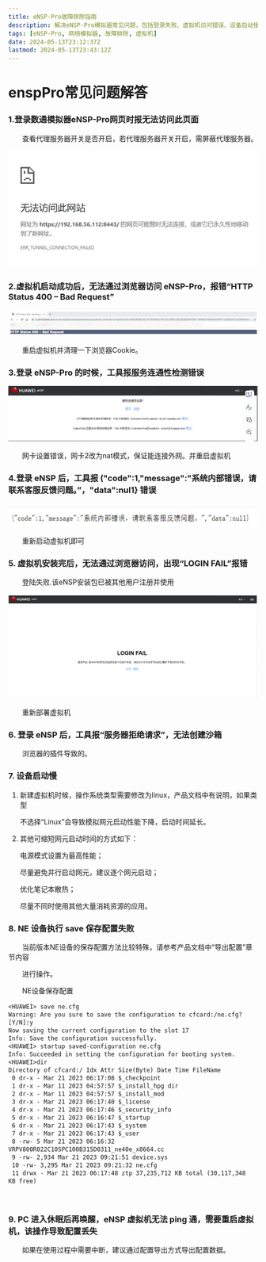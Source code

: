 ```yaml
---
title: eNSP-Pro故障排除指南
description: 解决eNSP-Pro模拟器常见问题，包括登录失败、虚拟机访问错误、设备启动慢等问题的解决方法
tags: [eNSP-Pro, 网络模拟器, 故障排除, 虚拟机]
date: 2024-05-13T23:12:37Z
lastmod: 2024-05-13T23:43:12Z
---
```


# enspPro常见问题解答

### 1.登录数通模拟器eNSP-Pro网页时报无法访问此页面

　　查看代理服务器开关是否开启，若代理服务器开关开启，需屏蔽代理服务器。

​![image](assets/image-20240513233624-yaf4l9l.png)​

### 2.虚拟机启动成功后，无法通过浏览器访问 eNSP-Pro，报错“HTTP Status 400 – Bad Request”

​![image](assets/image-20240513233657-evrtl76.png)​

　　重启虚拟机并清理一下浏览器Cookie。

### 3.登录 eNSP-Pro 的时候，工具报服务连通性检测错误

​![image](assets/image-20240513233723-2gyzzq9.png)​

　　网卡设置错误，网卡2改为nat模式，保证能连接外网。并重启虚拟机

### 4.登录 eNSP 后，工具报 ("code":1,"message":"系统内部错误，请联系客服反馈问题。”，"data":nul1} 错误

​![image](assets/image-20240513233901-c6n4lmj.png)​

　　重新启动虚拟机即可

### 5. 虚拟机安装完后，无法通过浏览器访问，出现“LOGIN FAIL”报错

　　登陆失败.该eNSP安装包已被其他用户注册并使用

​![image](assets/image-20240513233937-4z5zd5p.png)​

　　重新部署虚拟机

### 6. 登录 eNSP 后，工具报“服务器拒绝请求”，无法创建沙箱

　　浏览器的插件导致的。

### 7. 设备启动慢

1. 新建虚拟机时候，操作系统类型需要修改为linux，产品文档中有说明，如果类型

    不选择“Linux”会导致模拟网元启动性能下降，启动时间延长。
2. 其他可缩短网元启动时间的方式如下：

    电源模式设置为最高性能；

    尽量避免并行启动网元，建议逐个网元启动；

    优化笔记本散热；

    尽量不同时使用其他大量消耗资源的应用。

### 8. NE 设备执行 save 保存配置失败

　　当前版本NE设备的保存配置方法比较特殊，请参考产品文档中“导出配置”章节内容

　　进行操作。

　　NE设备保存配置

```shell
<HUAWEI> save ne.cfg 
Warning: Are you sure to save the configuration to cfcard:/ne.cfg? [Y/N]:y
Now saving the current configuration to the slot 17 
Info: Save the configuration successfully.
<HUAWEI> startup saved-configuration ne.cfg
Info: Succeeded in setting the configuration for booting system.
<HUAWEI>dir
Directory of cfcard:/ Idx Attr Size(Byte) Date Time FileName 
 0 dr-x - Mar 21 2023 06:17:08 $_checkpoint 
 1 dr-x - Mar 11 2023 04:57:57 $_install_hpg dir
 2 dr-x - Mar 11 2023 04:57:57 $_install_mod 
 3 dr-x - Mar 21 2023 06:17:40 $_license 
 4 dr-x - Mar 21 2023 06:17:46 $_security_info 
 5 dr-x - Mar 21 2023 06:16:47 $_startup 
 6 dr-x - Mar 21 2023 06:17:43 $_system 
 7 dr-x - Mar 21 2023 06:17:43 $_user 
 8 -rw- 5 Mar 21 2023 06:16:32 VRPV800R022C10SPC100B315D0311_ne40e_x8664.cc
 9 -rw- 2,934 Mar 21 2023 09:21:51 device.sys 
 10 -rw- 3,295 Mar 21 2023 09:21:32 ne.cfg 
 11 drwx - Mar 21 2023 06:17:48 ztp 37,235,712 KB total (30,117,348 
KB free)
```

　　‍

### 9. PC 进入休眠后再唤醒，eNSP 虚拟机无法 ping 通，需要重启虚拟机，该操作导致配置丢失

　　如果在使用过程中需要中断，建议通过配置导出方式导出配置数据。
